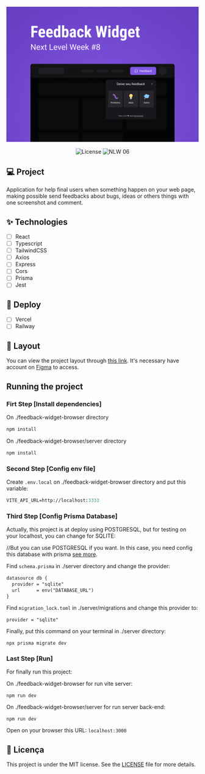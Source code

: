 ![cover](.github/capa-feedback-widget.jpg?style=flat)

<p align="center">
  <img alt="License" src="https://img.shields.io/static/v1?label=license&message=MIT&color=8257E5&labelColor=0A1033">
  <img src="https://img.shields.io/static/v1?label=NLW&message=08&color=8257E5&labelColor=0A1033" alt="NLW 06" />
</p>

## 💻 Project
Application for help final users when something happen on your web page, making possible send feedbacks about bugs, ideas or others things with one screenshot and comment.

## ✨ Technologies

-   [ ] React
-   [ ] Typescript
-   [ ] TailwindCSS
-   [ ] Axios
-   [ ] Express
-   [ ] Cors
-   [ ] Prisma
-   [ ] Jest

## 🚀 Deploy

-   [ ] Vercel
-   [ ] Railway

## 🔖 Layout

You can view the project layout through [this link](https://www.figma.com/community/file/1102912516166573468). It's necessary have account on [Figma](http://figma.com/) to access.

## Running the project

### Firt Step [Install dependencies]

On ./feedback-widget-browser directory
```cl
npm install
```

On ./feedback-widget-browser/server directory
```cl
npm install
```

### Second Step [Config env file]

Create ```.env.local``` on ./feedback-widget-browser directory and put this variable:
```cl
VITE_API_URL=http://localhost:3333
```

### Third Step [Config Prisma Database]

Actually, this project is at deploy using POSTGRESQL, but for testing on your localhost, you can change for SQLITE:

//But you can use POSTGRESQL if you want. In this case, you need config this database with prisma [see more](https://www.prisma.io/docs/concepts/database-connectors/postgresql).

Find ```schema.prisma``` in ./server directory and change the provider:
```prisma
datasource db {
  provider = "sqlite"
  url      = env("DATABASE_URL")
}
```

Find ```migration_lock.toml``` in ./server/migrations and change this provider to:
```ci
provider = "sqlite"
```

Finally, put this command on your terminal in ./server directory:
```ci
npx prisma migrate dev
```

### Last Step [Run]

For finally run this project:

On ./feedback-widget-browser for run vite server:
```ci
npm run dev
```

On ./feedback-widget-browser/server for run server back-end:
```ci
npm run dev
```

Open on your browser this URL: ```localhost:3000```

## 📄 Licença

This project is under the MIT license. See the [LICENSE](LICENSE.md) file for more details.